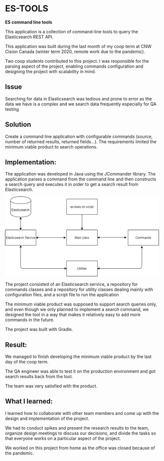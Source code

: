 # ES-TOOLS
**ES command line tools**

This application is a collection of command-line tools to query the Elasticsearch REST API.

This application was built during the last month of my coop term at CNW Cision Canada (winter term 2020, remote work due to the pandemic).

Two coop students contributed to this project. I was responsible for the parsing aspect of the project, enabling 
commands configuration and designing the project with scalability in mind.  
## Issue
Searching for data in Elasticsearch was tedious and prone to error as the data we have is a complex and we search data frequently especially for QA testing

## Solution
Create a command line application with configurable commands (source, number of returned results, returned fields...).
The requirements limited the minimum viable product to search operations.

## Implementation:
The application was developed in Java using the JCommander library.
The application parses a command from the command line and then constructs a search query and executes it in order to get a search result from Elasticsearch.

![alt text](assets/es-tools_diagram.png "es-tools diagram")

The project consisted of an Elasticsearch service, a repository for commands classes and a repository for utility classes
dealing mainly with configuration files, and a script file to run the application 

The minimum viable product was supposed to support search queries only, and even though we only planned to implement a search command, we designed the tool in a way that makes it relatively easy to add more commands in the future.

The project was built with Gradle.

## Result:
We managed to finish developing the minimum viable product by the last day of the coop term. 

The QA engineer was able to test it on the production environment and got search results back from the tool.

The team was very satisfied with the product.

## What I learned:
I learned how to collaborate with other team members and come up with the design and implementation of the project.

We had to conduct spikes and present the research results to the team, organize design meetings to discuss our decisions, and divide the tasks so that everyone works on a particular aspect of the project.

We worked on this project from home as the office was closed because of the pandemic. 
